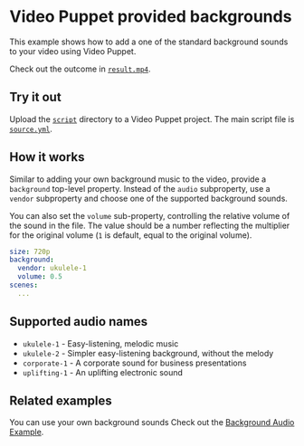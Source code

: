 # Video Puppet provided backgrounds 

This example shows how to add a one of the standard background sounds to your video using Video Puppet. 

Check out the outcome in [`result.mp4`](result.mp4).

## Try it out

Upload the [`script`](script) directory to a Video Puppet project. The main script file is [`source.yml`](script/source.yml).

## How it works

Similar to adding your own background music to the video, provide a `background` top-level property. Instead of the `audio`  subproperty, use a `vendor` subproperty and choose one of the supported background sounds.

You can also set the `volume` sub-property, controlling the relative volume of the sound in the file. The value should be a number reflecting the multiplier for the original volume (`1` is default, equal to the original volume).


```yml
size: 720p
background:
  vendor: ukulele-1
  volume: 0.5
scenes:
  ...
```

## Supported audio names

* `ukulele-1` - Easy-listening, melodic music
* `ukulele-2` - Simpler easy-listening background, without the melody
* `corporate-1` - A corporate sound for business presentations
* `uplifting-1` - An uplifting electronic sound

## Related examples

You can use your own background sounds Check out the [Background Audio Example](../background-audio).
